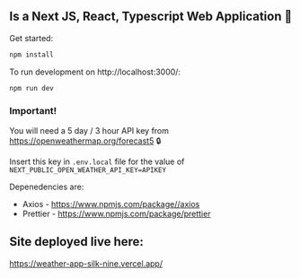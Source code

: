 ## Is a Next JS, React, Typescript Web Application :sunrise:

Get started:

```bash
npm install
```

To run development on http://localhost:3000/:

```bash
npm run dev
```
### Important!
You will need a 5 day / 3 hour API key from https://openweathermap.org/forecast5 :lock:

Insert this key in `.env.local` file for the value of `NEXT_PUBLIC_OPEN_WEATHER_API_KEY=APIKEY`

Depenedencies are:
* Axios - https://www.npmjs.com/package//axios
* Prettier - https://www.npmjs.com/package/prettier

## Site deployed live here:
https://weather-app-silk-nine.vercel.app/

